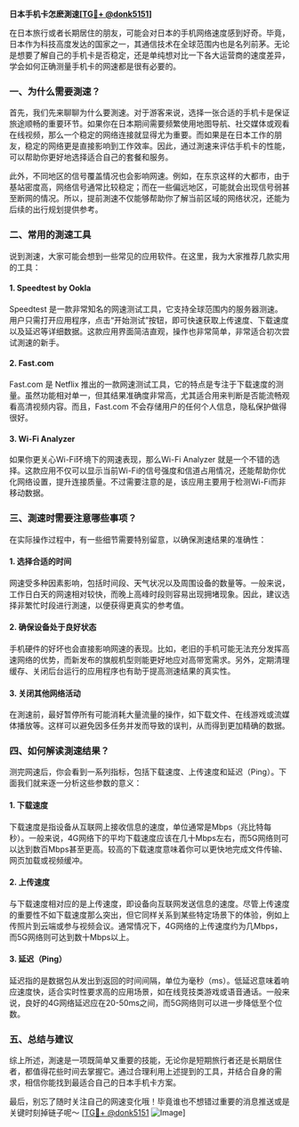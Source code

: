 **日本手机卡怎麽測速[[TG💪+ @donk5151](https://t.me/s/donk5151)]**

在日本旅行或者长期居住的朋友，可能会对日本的手机网络速度感到好奇。毕竟，日本作为科技高度发达的国家之一，其通信技术在全球范围内也是名列前茅。无论是想要了解自己的手机卡是否稳定，还是单纯想对比一下各大运营商的速度差异，学会如何正确测量手机卡的网速都是很有必要的。

### 一、为什么需要測速？

首先，我们先来聊聊为什么要測速。对于游客来说，选择一张合适的手机卡是保证旅途顺畅的重要环节。如果你在日本期间需要频繁使用地图导航、社交媒体或观看在线视频，那么一个稳定的网络连接就显得尤为重要。而如果是在日本工作的朋友，稳定的网络更是直接影响到工作效率。因此，通过測速来评估手机卡的性能，可以帮助你更好地选择适合自己的套餐和服务。

此外，不同地区的信号覆盖情况也会影响网速。例如，在东京这样的大都市，由于基站密度高，网络信号通常比较稳定；而在一些偏远地区，可能就会出现信号弱甚至断网的情况。所以，提前測速不仅能够帮助你了解当前区域的网络状况，还能为后续的出行规划提供参考。

### 二、常用的測速工具

说到測速，大家可能会想到一些常见的应用软件。在这里，我为大家推荐几款实用的工具：

#### 1. Speedtest by Ookla
Speedtest 是一款非常知名的网速测试工具，它支持全球范围内的服务器测速。用户只需打开应用程序，点击“开始测试”按钮，即可快速获取上传速度、下载速度以及延迟等详细数据。这款应用界面简洁直观，操作也非常简单，非常适合初次尝试測速的新手。

#### 2. Fast.com
Fast.com 是 Netflix 推出的一款网速测试工具，它的特点是专注于下载速度的测量。虽然功能相对单一，但其结果准确度非常高，尤其适合用来判断是否能流畅观看高清视频内容。而且，Fast.com 不会存储用户的任何个人信息，隐私保护做得很好。

#### 3. Wi-Fi Analyzer
如果你更关心Wi-Fi环境下的网速表现，那么Wi-Fi Analyzer 就是一个不错的选择。这款应用不仅可以显示当前Wi-Fi的信号强度和信道占用情况，还能帮助你优化网络设置，提升连接质量。不过需要注意的是，该应用主要用于检测Wi-Fi而非移动数据。

### 三、測速时需要注意哪些事项？

在实际操作过程中，有一些细节需要特别留意，以确保測速结果的准确性：

#### 1. 选择合适的时间
网速受多种因素影响，包括时间段、天气状况以及周围设备的数量等。一般来说，工作日白天的网速相对较快，而晚上高峰时段则容易出现拥堵现象。因此，建议选择非繁忙时段进行測速，以便获得更真实的参考值。

#### 2. 确保设备处于良好状态
手机硬件的好坏也会直接影响网速的表现。比如，老旧的手机可能无法充分发挥高速网络的优势，而新发布的旗舰机型则能更好地应对高带宽需求。另外，定期清理缓存、关闭后台运行的应用程序也有助于提高测速结果的真实性。

#### 3. 关闭其他网络活动
在測速前，最好暂停所有可能消耗大量流量的操作，如下载文件、在线游戏或流媒体播放等。这样可以避免因多任务并发而导致的误判，从而得到更加精确的数据。

### 四、如何解读測速结果？

测完网速后，你会看到一系列指标，包括下载速度、上传速度和延迟（Ping）。下面我们就来逐一分析这些参数的意义：

#### 1. 下载速度
下载速度是指设备从互联网上接收信息的速度，单位通常是Mbps（兆比特每秒）。一般来说，4G网络下的平均下载速度应该在几十Mbps左右，而5G网络则可以达到数百Mbps甚至更高。较高的下载速度意味着你可以更快地完成文件传输、网页加载或视频缓冲。

#### 2. 上传速度
与下载速度相对应的是上传速度，即设备向互联网发送信息的速度。尽管上传速度的重要性不如下载速度那么突出，但它同样关系到某些特定场景下的体验，例如上传照片到云端或参与视频会议。通常情况下，4G网络的上传速度约为几Mbps，而5G网络则可达到数十Mbps以上。

#### 3. 延迟（Ping）
延迟指的是数据包从发出到返回的时间间隔，单位为毫秒（ms）。低延迟意味着响应速度快，适合实时性要求高的应用场景，如在线竞技类游戏或语音通话。一般来说，良好的4G网络延迟应在20-50ms之间，而5G网络则可以进一步降低至个位数。

### 五、总结与建议

综上所述，測速是一项既简单又重要的技能，无论你是短期旅行者还是长期居住者，都值得花些时间去掌握它。通过合理利用上述提到的工具，并结合自身的需求，相信你能找到最适合自己的日本手机卡方案。

最后，别忘了随时关注自己的网速变化哦！毕竟谁也不想错过重要的消息推送或是关键时刻掉链子呢～ [[TG💪+ @donk5151](https://t.me/s/donk5151) ![Image](https://i.postimg.cc/rwNCRYN7/Snipaste-2025-04-30-17-27-05.png)]